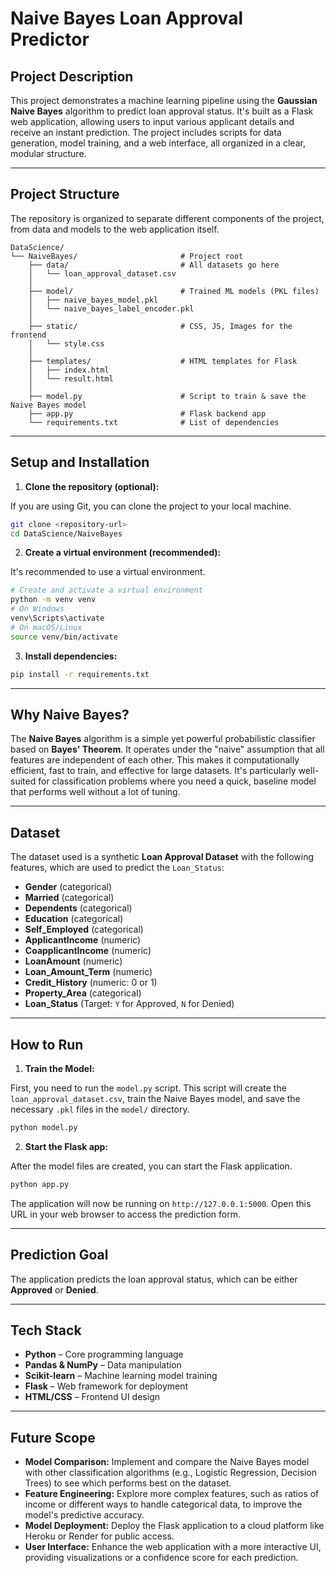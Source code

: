 # Naive Bayes Loan Approval Predictor

## Project Description

This project demonstrates a machine learning pipeline using the **Gaussian Naive Bayes** algorithm to predict loan approval status. It's built as a Flask web application, allowing users to input various applicant details and receive an instant prediction. The project includes scripts for data generation, model training, and a web interface, all organized in a clear, modular structure.

---

## Project Structure

The repository is organized to separate different components of the project, from data and models to the web application itself.

```
DataScience/
└── NaiveBayes/                       # Project root
    ├── data/                         # All datasets go here
    │   └── loan_approval_dataset.csv
    │
    ├── model/                        # Trained ML models (PKL files)
    │   ├── naive_bayes_model.pkl
    │   └── naive_bayes_label_encoder.pkl
    │
    ├── static/                       # CSS, JS, Images for the frontend
    │   └── style.css
    │
    ├── templates/                    # HTML templates for Flask
    │   ├── index.html
    │   └── result.html
    │
    ├── model.py                      # Script to train & save the Naive Bayes model
    ├── app.py                        # Flask backend app
    └── requirements.txt              # List of dependencies
```

---

## Setup and Installation

1. **Clone the repository (optional):**

If you are using Git, you can clone the project to your local machine.

```bash
git clone <repository-url>
cd DataScience/NaiveBayes
```

2. **Create a virtual environment (recommended):**

It's recommended to use a virtual environment.

```bash
# Create and activate a virtual environment
python -m venv venv
# On Windows
venv\Scripts\activate
# On macOS/Linux
source venv/bin/activate
```

3. **Install dependencies:**

```bash
pip install -r requirements.txt
```

---

## Why Naive Bayes?

The **Naive Bayes** algorithm is a simple yet powerful probabilistic classifier based on **Bayes' Theorem**. It operates under the "naive" assumption that all features are independent of each other. This makes it computationally efficient, fast to train, and effective for large datasets. It's particularly well-suited for classification problems where you need a quick, baseline model that performs well without a lot of tuning.

---

## Dataset

The dataset used is a synthetic **Loan Approval Dataset** with the following features, which are used to predict the `Loan_Status`:

- **Gender** (categorical)
- **Married** (categorical)
- **Dependents** (categorical)
- **Education** (categorical)
- **Self_Employed** (categorical)
- **ApplicantIncome** (numeric)
- **CoapplicantIncome** (numeric)
- **LoanAmount** (numeric)
- **Loan_Amount_Term** (numeric)
- **Credit_History** (numeric: 0 or 1)
- **Property_Area** (categorical)
- **Loan_Status** (Target: `Y` for Approved, `N` for Denied)

---

## How to Run

1. **Train the Model:**

First, you need to run the `model.py` script. This script will create the `loan_approval_dataset.csv`, train the Naive Bayes model, and save the necessary `.pkl` files in the `model/` directory.

```bash
python model.py
```

2. **Start the Flask app:**

After the model files are created, you can start the Flask application.

```bash
python app.py
```

The application will now be running on `http://127.0.0.1:5000`. Open this URL in your web browser to access the prediction form.

---

## Prediction Goal

The application predicts the loan approval status, which can be either **Approved** or **Denied**.

---

## Tech Stack

* **Python** – Core programming language
* **Pandas & NumPy** – Data manipulation
* **Scikit-learn** – Machine learning model training
* **Flask** – Web framework for deployment
* **HTML/CSS** – Frontend UI design

---

## Future Scope

* **Model Comparison:** Implement and compare the Naive Bayes model with other classification algorithms (e.g., Logistic Regression, Decision Trees) to see which performs best on the dataset.
* **Feature Engineering:** Explore more complex features, such as ratios of income or different ways to handle categorical data, to improve the model's predictive accuracy.
* **Model Deployment:** Deploy the Flask application to a cloud platform like Heroku or Render for public access.
* **User Interface:** Enhance the web application with a more interactive UI, providing visualizations or a confidence score for each prediction.
